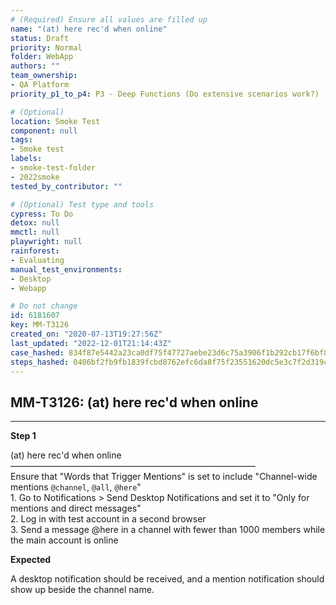 ```yaml
---
# (Required) Ensure all values are filled up
name: "(at) here rec'd when online"
status: Draft
priority: Normal
folder: WebApp
authors: ""
team_ownership: 
- QA Platform
priority_p1_to_p4: P3 - Deep Functions (Do extensive scenarios work?)

# (Optional)
location: Smoke Test
component: null
tags:
- Smoke test
labels: 
- smoke-test-folder
- 2022smoke
tested_by_contributor: ""

# (Optional) Test type and tools
cypress: To Do
detox: null
mmctl: null
playwright: null
rainforest: 
- Evaluating
manual_test_environments:
- Desktop
- Webapp

# Do not change
id: 6181607
key: MM-T3126
created_on: "2020-07-13T19:27:56Z"
last_updated: "2022-12-01T21:14:43Z"
case_hashed: 834f87e5442a23ca0df75f47727aebe23d6c75a3906f1b292cb17f6bf8c879e64220c95a82013fb085c76163c05362f7
steps_hashed: 0406bf2fb9fb1839fcbd8762efc6da8f75f23551620dc5e3c7f2d319c97955a87337f976d0d945b662d550fd04a7cd21
---
```


<!-- (Auto-generated) Based on frontmatter's "key" and "name" -->

## MM-T3126: (at) here rec'd when online

---

**Step 1**

(at) here rec'd when online\
————————————————————————————\
Ensure that "Words that Trigger Mentions" is set to include "Channel-wide mentions `@channel`, `@all`, `@here`"\
1\. Go to Notifications > Send Desktop Notifications and set it to "Only for mentions and direct messages"\
2\. Log in with test account in a second browser\
3\. Send a message @here in a channel with fewer than 1000 members while the main account is online

**Expected**

A desktop notification should be received, and a mention notification should show up beside the channel name.
